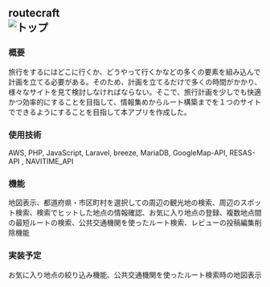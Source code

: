 <h2>routecraft
    <div class = "header">
        <img alt="トップ" src="https://github.com/user-attachments/assets/2e4b9d24-a773-46f1-b138-8afd62d7138c">
    </div>
<h3>概要</h3>
    旅行をするにはどこに行くか、どうやって行くかなどの多くの要素を組み込んで計画を立てる必要がある。そのため、計画を立てるだけで多くの時間がかかり、様々なサイトを見て検討しなければならない。そこで、旅行計画を少しでも快適かつ効率的にすることを目指して、情報集めからルート構築までを１つのサイトでできるようにすることを目指して本アプリを作成した。
<h3>使用技術</h3>
    AWS,
    PHP,
    JavaScript,
    Laravel,
    breeze,
    MariaDB,
    GoogleMap-API,
    RESAS-API ,
    NAVITIME_API
    
<h3>機能</h3>
    地図表示、都道府県・市区町村を選択しての周辺の観光地の検索、周辺のスポット検索、検索でヒットした地点の情報確認、お気に入り地点の登録、複数地点間の最短ルートの検索、公共交通機関を使ったルート検索、レビューの投稿編集削除機能
<h3>実装予定</h3>
    お気に入り地点の絞り込み機能、公共交通機関を使ったルート検索時の地図表示
